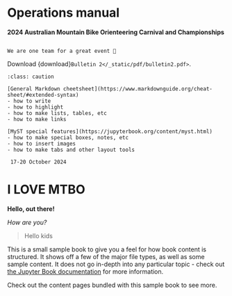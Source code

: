 # Operations manual

**2024 Australian Mountain Bike Orienteering Carnival and Championships**

```{admonition} Let's go!

We are one team for a great event 🚀

```

Download {download}`Bulletin 2</_static/pdf/bulletin2.pdf>`.


```{admonition} Some useful resources for the editor
:class: caution

[General Markdown cheetsheet](https://www.markdownguide.org/cheat-sheet/#extended-syntax)
- how to write
- how to highlight
- how to make lists, tables, etc
- how to make links

[MyST special features](https://jupyterbook.org/content/myst.html)
- how to make special boxes, notes, etc
- how to insert images
- how to make tabs and other layout tools
```
````{admonition}I love MTBO
 17-20 October 2024 
````
# I LOVE MTBO

**Hello, out there!**

*How are you?*

> Hello kids 



This is a small sample book to give you a feel for how book content is
structured.
It shows off a few of the major file types, as well as some sample content.
It does not go in-depth into any particular topic - check out [the Jupyter Book documentation](https://jupyterbook.org) for more information.

Check out the content pages bundled with this sample book to see more.

```{tableofcontents}
```
